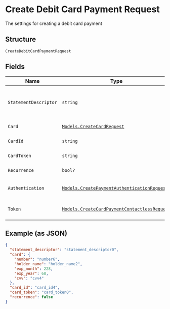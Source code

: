 
# Create Debit Card Payment Request

The settings for creating a debit card payment

## Structure

`CreateDebitCardPaymentRequest`

## Fields

| Name | Type | Tags | Description |
|  --- | --- | --- | --- |
| `StatementDescriptor` | `string` | Optional | The text that will be shown on the debit card's statement |
| `Card` | [`Models.CreateCardRequest`](../../doc/models/create-card-request.md) | Optional | Debit card data |
| `CardId` | `string` | Optional | The debit card id |
| `CardToken` | `string` | Optional | The debit card token |
| `Recurrence` | `bool?` | Optional | Indicates a recurrence |
| `Authentication` | [`Models.CreatePaymentAuthenticationRequest`](../../doc/models/create-payment-authentication-request.md) | Optional | The payment authentication request |
| `Token` | [`Models.CreateCardPaymentContactlessRequest`](../../doc/models/create-card-payment-contactless-request.md) | Optional | The Debit card payment token request |

## Example (as JSON)

```json
{
  "statement_descriptor": "statement_descriptor0",
  "card": {
    "number": "number6",
    "holder_name": "holder_name2",
    "exp_month": 228,
    "exp_year": 68,
    "cvv": "cvv4"
  },
  "card_id": "card_id4",
  "card_token": "card_token0",
  "recurrence": false
}
```

